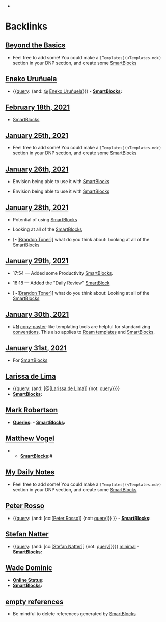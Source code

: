- 

# Backlinks
## [Beyond the Basics](<Beyond the Basics.md>)
- Feel free to add some! You could make a `[Templates](<Templates.md>)` section in your DNP section, and create some [SmartBlocks](<SmartBlocks.md>)

## [Eneko Uruñuela](<Eneko Uruñuela.md>)
- {{[query](<query.md>): {and: [@](<@.md>) [Eneko Uruñuela](<Eneko Uruñuela.md>)}}}
        - **[SmartBlocks](<SmartBlocks.md>):**

## [February 18th, 2021](<February 18th, 2021.md>)
- [SmartBlocks](<SmartBlocks.md>)

## [January 25th, 2021](<January 25th, 2021.md>)
- Feel free to add some! You could make a `[Templates](<Templates.md>)` section in your DNP section, and create some [SmartBlocks](<SmartBlocks.md>)

## [January 26th, 2021](<January 26th, 2021.md>)
- Envision being able to use it with [SmartBlocks](<SmartBlocks.md>)

- Envision being able to use it with [SmartBlocks](<SmartBlocks.md>)

## [January 28th, 2021](<January 28th, 2021.md>)
- Potential of using [SmartBlocks](<SmartBlocks.md>)

- Looking at all of the [SmartBlocks](<SmartBlocks.md>)

- [~[[Brandon Toner](<~[[Brandon Toner.md>)]] what do you think about: Looking at all of the [SmartBlocks](<SmartBlocks.md>)

## [January 29th, 2021](<January 29th, 2021.md>)
- 17:54 — Added some Productivity [SmartBlocks](<SmartBlocks.md>).

- 18:18 — Added the "Daily Review" [SmartBlock]([SmartBlocks](<SmartBlocks.md>))

- [~[[Brandon Toner](<~[[Brandon Toner.md>)]] what do you think about: Looking at all of the [SmartBlocks](<SmartBlocks.md>)

## [January 30th, 2021](<January 30th, 2021.md>)
- #[N](<N.md>) [copy-paster](<copy-paster.md>)-like templating tools are helpful for standardizing [conventions](<conventions.md>). This also applies to [Roam templates](<Roam templates.md>) and [SmartBlocks](<SmartBlocks.md>).

## [January 31st, 2021](<January 31st, 2021.md>)
- For [SmartBlocks](<SmartBlocks.md>)

## [Larissa de Lima](<Larissa de Lima.md>)
- {{[query](<query.md>): {and: [@[[Larissa de Lima](<@[[Larissa de Lima.md>)]] {not: [query](<query.md>)}}}}
- **[SmartBlocks](<SmartBlocks.md>):**

## [Mark Robertson](<Mark Robertson.md>)
- **[Queries](<Queries.md>):**
        - **[SmartBlocks](<SmartBlocks.md>):**

## [Matthew Vogel](<Matthew Vogel.md>)
- 
    - **[SmartBlocks](<SmartBlocks.md>):**#

## [My Daily Notes](<My Daily Notes.md>)
- Feel free to add some! You could make a `[Templates](<Templates.md>)` section in your DNP section, and create some [SmartBlocks](<SmartBlocks.md>)

## [Peter Rosso](<Peter Rosso.md>)
- {{[query](<query.md>): {and: [cc:[[Peter Rosso](<cc:[[Peter Rosso.md>)]] {not: [query](<query.md>)]}}  }}
        - **[SmartBlocks](<SmartBlocks.md>):**

## [Stefan Natter](<Stefan Natter.md>)
- {{[query](<query.md>): {and: [cc:[[Stefan Natter](<cc:[[Stefan Natter.md>)]] {not: [query](<query.md>)]}}}} [minimal](<minimal.md>)
        - **[SmartBlocks](<SmartBlocks.md>):**

## [Wade Dominic](<Wade Dominic.md>)
- **[Online Status](<Online Status.md>):**
- **[SmartBlocks](<SmartBlocks.md>):**

## [empty references](<empty references.md>)
- Be mindful to delete references generated by [SmartBlocks](<SmartBlocks.md>)

